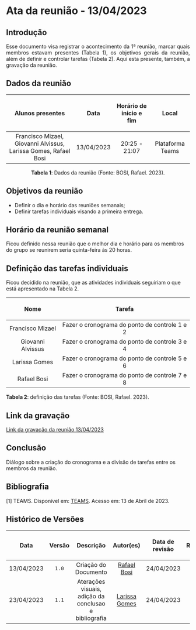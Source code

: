 <div class="body">

# Ata da reunião - 13/04/2023

## Introdução

<p align="justify">
Esse documento visa registrar o acontecimento da 1ª reunião, marcar quais membros estavam presentes (Tabela 1), os objetivos gerais da reunião, além de definir e controlar tarefas (Tabela 2). Aqui esta presente, também, a gravação da reunião.
</p>

## Dados da reunião


| <p align="center">Alunos presentes</p> | <p align="center">Data</p> | <p align="center">Horário de inicio e fim</p> | <p align="center">Local</p> |
| :-------------------: | :--------: | :---------------------: | :--------------: |
| Francisco Mizael, Giovanni Alvissus, Larissa Gomes, Rafael Bosi | 13/04/2023 | 20:25 - 21:07 | Plataforma Teams |


<div align="center">
<p> <b>Tabela 1</b>: Dados da reunião (Fonte: BOSI, Rafael. 2023). </p>
</div>

## Objetivos da reunião

- Definir o dia e horário das reuniões semanais;
- Definir tarefas individuais visando a primeira entrega.

## Horário da reunião semanal

Ficou definido nessa reunião que o melhor dia e horário para os membros do grupo se reunirem seria quinta-feira às 20 horas.

## Definição das tarefas individuais

Ficou decidido na reunião, que as atividades individuais seguiriam o que está apresentado na Tabela 2.


| <p align="center">Nome</p> |    <p align="center">Tarefa</p>   |
| :---------------: | :--------------------------------------------:|
| Francisco Mizael | Fazer o cronograma do ponto de controle 1 e 2 |
| Giovanni Alvissus | Fazer o cronograma do ponto de controle 3 e 4 |
| Larissa Gomes | Fazer o cronograma do ponto de controle 5 e 6 |
| Rafael Bosi | Fazer o cronograma do ponto de controle 7 e 8 |

<p> <b>Tabela 2</b>: definição das tarefas (Fonte: BOSI, Rafael. 2023).</p>

## Link da gravação

[Link da gravação da reunião 13/04/2023](https://youtu.be/awlEPQoEpKE)

## Conclusão

Diálogo sobre a criação do cronograma e a divisão de tarefas entre os membros da reunião.

## Bibliografia
[1] TEAMS. Disponível em: [TEAMS](https://teams.microsoft.com/). Acesso em: 13 de Abril de 2023.

## Histórico de Versões

| <p align="center">Data</p> | <p align="center">Versão</p> | <p align="center">Descrição</p> |  <p align="center">Autor(es)</p> | <p align="center">Data de revisão</p> | <p align="center">Revisor(es)</p> |
| :--------: | :------: |:---------------------------: | :-----------: | :---------------: | :---------------: |
| 13/04/2023 | `1.0`    | Criação do Documento         |  [Rafael Bosi](https://github.com/StrangeUnit28)  |    24/04/2023     | [Giovanni Alvissus](https://github.com/giovanni1106)  |
| 23/04/2023 | `1.1`    | Aterações visuais, adição da conclusao e bibliografia |  [Larissa Gomes](https://github.com/larigs)   |    24/04/2023     | [Giovanni Alvissus](https://github.com/giovanni1106)  |

</div>

